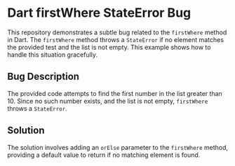 # Dart firstWhere StateError Bug

This repository demonstrates a subtle bug related to the `firstWhere` method in Dart.  The `firstWhere` method throws a `StateError` if no element matches the provided test and the list is not empty.  This example shows how to handle this situation gracefully.

## Bug Description
The provided code attempts to find the first number in the list greater than 10.  Since no such number exists, and the list is not empty, `firstWhere` throws a `StateError`.

## Solution
The solution involves adding an `orElse` parameter to the `firstWhere` method, providing a default value to return if no matching element is found.